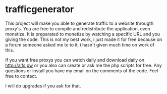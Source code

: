 # trafficgenerator

This project will make you able to generate traffic to a website througth proxy's. You are free to compile and redistribute the application,
even monetize. It is preparated to monetize by watching a specific URL and you giving the code. This is not my best work, i just made it for free
because on a forum someone asked me to to it, i hasn't given much time on work of this. 

If you want free proxys you can watch daily and download daily on http://alfs.pw or you also can create or ask me the php scripts for free.
Any questions or install you have my email on the comments of the code. Feel free to contact.

I will do upgrades if you ask for that.
